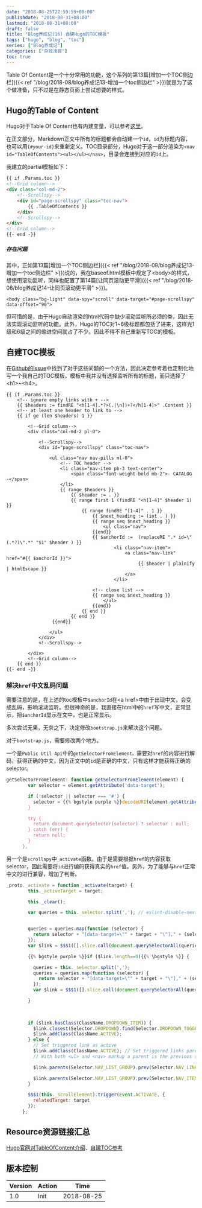 ```yaml
---
date: "2018-08-25T22:59:59+08:00"
publishdate: "2018-08-31+08:00"
lastmod: "2018-08-31+08:00"
draft: false
title: "Blog养成记(16) 自建Hugo的TOC模板"
tags: ["hugo", "blog", "toc"]
series: ["Blog养成记"]
categories: ["杂技浅尝"]
toc: true
---
```


Table Of Content是一个十分常用的功能，这个系列的第13篇[增加一个TOC侧边栏]({{< ref "/blog/2018-08/blog养成记13-增加一个toc侧边栏" >}})就是为了这个做准备，只不过是在静态页面上尝试想要的样式。

## Hugo的Table of Content

Hugo对于Table Of Content也有内建变量，可以参考[这里](https://gohugo.io/content-management/toc/)。

在正文部分，Markdown正文中所有的标题都会自动建一个`id`，`id`为标题内容，也可以用`{#your-id}`来重新定义。TOC目录部分，Hugo对于这一部分渲染为`<nav id="TableOfContents"><ul></ul></nav>`，目录会连接到对应的`id`上。

我建立的partial模板如下：

```html
{{ if .Params.toc }}
<!--Grid column-->
<div class="col-md-2">
	<!--Scrollspy-->
	<div id="page-scrollspy" class="toc-nav">
		{{ .TableOfContents }}
	</div>
	<!--Scrollspy-->
</div>
<!--Grid column-->
{{- end -}}
```

##### 存在问题

其中，正如第13篇[增加一个TOC侧边栏]({{< ref "/blog/2018-08/blog养成记13-增加一个toc侧边栏" >}})说的，我在baseof.html模板中规定了\<body\>的样式，想使用滚动监听，同样也配置了第14篇[让同页滚动更平滑]({{< ref "/blog/2018-08/blog养成记14-让同页滚动更平滑" >}})。

```
<body class="bg-light" data-spy="scroll" data-target="#page-scrollspy" data-offset="90">
```

但可惜的是，由于Hugo自动渲染的html代码中缺少滚动监听所必须的类，因此无法实现滚动监听的功能。此外，Hugo的TOC对1~6级标题都包括了进来，这样光1级和6级之间的缩进空间就占了不少。因此不得不自己重新写TOC的模板。

## 自建TOC模板

在[Github的Issue](https://github.com/gohugoio/hugo/issues/1778)中找到了对于这些问题的一个方法，因此决定参考着也定制化地写一个我自己的TOC模板。模板中我并没有选择监听所有的标题，而只选择了\<h1\>~\<h4\>。

```
{{ if .Params.toc }}
	<!-- ignore empty links with + -->
	{{ $headers := findRE "<h[1-4].*?>(.|\n])+?</h[1-4]>" .Content }}
	<!-- at least one header to link to -->
	{{ if ge (len $headers) 1 }}

		<!--Grid column-->
		<div class="col-md-2 pl-0">

			<!--Scrollspy-->
			<div id="page-scrollspy" class="toc-nav">
				
				<ul class="nav nav-pills ml-0">
					<!-- TOC header -->
					<li class="nav-item pb-3 text-center">
						<span class="font-weight-bold mb-2">- CATALOG -</span>
					</li>
					{{ range $headers }}
						{{ $header := . }}
						{{ range first 1 (findRE "<h[1-4]" $header 1) }}
							{{ range findRE "[1-4]" . 1 }}
								{{ $next_heading := (int . ) }}
								{{ range seq $next_heading }}
									<ul class="nav">
								{{end}}
								{{ $anchorId :=  (replaceRE ".* id=\"(.*?)\".*" "$1" $header ) }}
										<li class="nav-item">
						 					<a class="nav-link" href="#{{ $anchorId }}">
												 {{ $header | plainify | htmlEscape }}
											</a>
										</li>
						 
								<!-- close list -->
								{{ range seq $next_heading }}
									</ul>
								{{end}}
							{{ end }}
						{{ end }}
				 {{end}}

				</ul>
			</div>
			<!--Scrollspy-->

		</div>
		<!--Grid column-->
	{{ end }}
{{- end -}}
```

### 解决`href`中文乱码问题

需要注意的是，在上述的toc模板中`$anchorId`在\<a href\>中由于出现中文，会变成乱码，影响滚动监听。但很神奇的是，我直接在html中的`href`写中文，正常显示，把`$anchorId`显示在文中，也是正常显示。

多次尝试无果，无奈之下，决定修改`bootstrap.js`来解决这个问题。

对于`bootstrap.js`，需要修改两个地方。

一个是`Public Util Api`中的`getSelectorFromElement。`需要对`href`的内容进行解码，获得正确的中文，因为正文中的`id`是正确的中文，只有这样才能获得正确的selector。

```javascript
getSelectorFromElement: function getSelectorFromElement(element) {
        var selector = element.getAttribute('data-target');

        if (!selector || selector === '#') {
          selector = {{% bgstyle purple %}}decodeURI(element.getAttribute('href')){{% /bgstyle %}} || '';
        }

        try {
          return document.querySelector(selector) ? selector : null;
        } catch (err) {
          return null;
        }
      },
```

另一个是`scrollspy`中`_activate`函数。由于是需要根据`href`的内容获取selector，因此需要将`id`进行编码获得真实的`href`值。另外，为了能够与`href`正常中文的进行兼容，增加了判断。

```javascript
_proto._activate = function _activate(target) {
        this._activeTarget = target;

        this._clear();

        var queries = this._selector.split(','); // eslint-disable-next-line arrow-body-style


        queries = queries.map(function (selector) {
          return selector + "[data-target=\"" + target + "\"]," + (selector + "[href=\"" + target + "\"]");
        });
        var $link = $$$1([].slice.call(document.querySelectorAll(queries.join(','))));

        {{% bgstyle purple %}}if ($link.length==0){{% \bgstyle %}} {

          queries = this._selector.split(',');
          queries = queries.map(function (selector) {
            return selector + "[data-target=\"" + target + "\"]," + (selector + "[href=\"" + {{% bgstyle purple %}}encodeURI(target).toLowerCase(){{% \bgstyle %}} + "\"]");
          });
          var $link = $$$1([].slice.call(document.querySelectorAll(queries.join(','))));

        }
        
        

        if ($link.hasClass(ClassName.DROPDOWN_ITEM)) {
          $link.closest(Selector.DROPDOWN).find(Selector.DROPDOWN_TOGGLE).addClass(ClassName.ACTIVE);
          $link.addClass(ClassName.ACTIVE);
        } else {
          // Set triggered link as active
          $link.addClass(ClassName.ACTIVE); // Set triggered links parents as active
          // With both <ul> and <nav> markup a parent is the previous sibling of any nav ancestor

          $link.parents(Selector.NAV_LIST_GROUP).prev(Selector.NAV_LINKS + ", " + Selector.LIST_ITEMS).addClass(ClassName.ACTIVE); // Handle special case when .nav-link is inside .nav-item

          $link.parents(Selector.NAV_LIST_GROUP).prev(Selector.NAV_ITEMS).children(Selector.NAV_LINKS).addClass(ClassName.ACTIVE);
        }

        $$$1(this._scrollElement).trigger(Event.ACTIVATE, {
          relatedTarget: target
        });
      };
```



## Resource资源链接汇总

[Hugo官网对TableOfContent介绍](https://gohugo.io/content-management/toc/)、[自建TOC参考](https://github.com/gohugoio/hugo/issues/1778)  

## 版本控制

| Version | Action | Time       |
| ------- | ------ | ---------- |
| 1.0     | Init   | 2018-08-25 |

